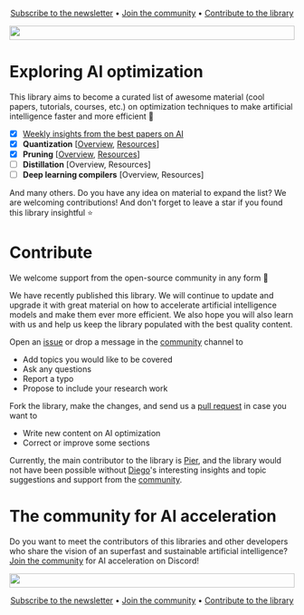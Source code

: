 <p align="center">
  <a href="www.nebuly.com/towards-efficient-ai">Subscribe to the newsletter</a> •
  <a href="https://discord.gg/RbeQMu886J">Join the community</a> •
  <a href="#contribute">Contribute to the library</a>
</p>

<img height="25" width="100%" src="https://user-images.githubusercontent.com/83510798/211585773-c7610d6f-634c-4ba7-957c-72c3fb5af999.png">


# Exploring AI optimization
This library aims to become a curated list of awesome material (cool papers, tutorials, courses, etc.) on optimization techniques to make artificial intelligence faster and more efficient 🚀 

- [x] [Weekly insights from the best papers on AI](https://github.com/nebuly-ai/learning-AI-optimization/blob/main/weekly-insights.md)
- [x] **Quantization** [[Overview](https://github.com/nebuly-ai/learning-AI-optimization/blob/main/quantization-overview.md), [Resources](https://github.com/nebuly-ai/learning-AI-optimization/blob/main/quantization-resources.md)]
- [x] **Pruning** [[Overview](https://github.com/nebuly-ai/learning-AI-optimization/blob/main/pruning-overview.md), [Resources](https://github.com/nebuly-ai/exploring-AI-optimization/blob/main/pruning-resources.md)]
- [ ] **Distillation** [Overview, Resources]
- [ ] **Deep learning compilers** [Overview, Resources]

And many others. Do you have any idea on material to expand the list? We are welcoming contributions! And don't forget to leave a star if you found this library insightful ⭐


# Contribute

We welcome support from the open-source community in any form 🥰

We have recently published this library. We will continue to update and upgrade it with great material on how to accelerate artificial intelligence models and make them ever more efficient. We also hope you will also learn with us and help us keep the library populated with the best quality content.

Open an [issue](https://github.com/nebuly-ai/learning-AI-optimization/issues) or drop a message in the <a href="https://discord.gg/RbeQMu886J">community</a> channel to
- Add topics you would like to be covered
- Ask any questions
- Report a typo
- Propose to include your research work


Fork the library, make the changes, and send us a [pull request](https://github.com/nebuly-ai/learning-AI-optimization/pulls) in case you want to
- Write new content on AI optimization
- Correct or improve some sections


Currently, the main contributor to the library is [Pier](https://www.linkedin.com/in/pierpaolo-sorbellini-64603012b/), and the library would not have been possible without [Diego](https://www.linkedin.com/in/diego-fiori-b64b3016a/)'s interesting insights and topic suggestions and support from the <a href="https://discord.gg/RbeQMu886J">community</a>. 


# The community for AI acceleration

Do you want to meet the contributors of this libraries and other developers who share the vision of an superfast and sustainable artificial intelligence? <a href="https://discord.gg/RbeQMu886J">Join the community</a> for AI acceleration on Discord!


<img height="25" width="100%" src="https://user-images.githubusercontent.com/83510798/211585773-c7610d6f-634c-4ba7-957c-72c3fb5af999.png">

<p align="center">
  <a href="www.nebuly.com/towards-efficient-ai">Subscribe to the newsletter</a> •
  <a href="https://discord.gg/RbeQMu886J">Join the community</a> •
  <a href="#contribute">Contribute to the library</a>
</p>
